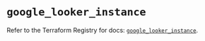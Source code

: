 # `google_looker_instance`

Refer to the Terraform Registry for docs: [`google_looker_instance`](https://registry.terraform.io/providers/hashicorp/google/6.49.1/docs/resources/looker_instance).
